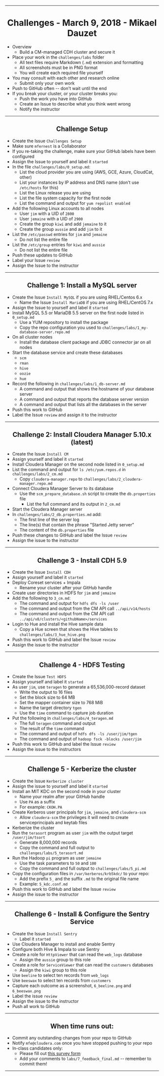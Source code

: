 <!-- CSS work goes here for the time being -->
<!-- set a:link text-decoration to none -->
<!-- set a:hover text-decoration to underline -->
<!-- http://forums.markdownpad.com/discussion/143/include-pdf-pagebreak-instructions-in-markdown/p1 -->

---
<div style="page-break-after: always;"></div>

# <center> Challenges - March 9, 2018 - Mikael Dauzet

* Overview
  * Build a CM-managed CDH cluster and secure it
* Place your work in the `challenges/labs` folder
  * All text files require  Markdown (`.md`) extension and formatting
  * All screenshots must be in PNG format
  * You will create each required file yourself
* You may consult with each other and research online
  * Submit only your own work
* Push to GitHub often -- don't wait until the end
* If you break your cluster, or your cluster breaks you:
  * Push the work you have into GitHub
  * Create an Issue to describe what you think went wrong
  * Notify the instructor

---
<div style="page-break-after: always;"></div>

## <center> Challenge Setup

* Create the Issue `Challenges Setup`
* Make sure `mfernest` is a Collaborator
* If you re-taking the challenge, make sure your GitHub labels have been configured
* Assign the Issue to yourself and label it `started`
* In the file `challenges/labs/0_setup.md`:
  * List the cloud provider you are using (AWS, GCE, Azure, CloudCat, other)
  * List your instances by IP address and DNS name (don't use `/etc/hosts` for this)
  * List the Linux release you are using 
  * List the file system capacity for the first node 
  * List the command and output for `yum repolist enabled` 
* Add the following Linux accounts to all nodes
  * User `jim` with a UID of `2800`
  * User `jemaine` with a UID of `2900`
  * Create the group `kiwi` and add `jemaine` to it
  * Create the group `aussie` and add `jim` to it
* List the `/etc/passwd` entries for `jim` and `jemaine` 
  * Do not list the entire file
* List the `/etc/group` entries for `kiwi` and `aussie` 
  * Do not list the entire file
* Push these updates to GitHub 
* Label your Issue `review` 
* Assign the Issue to the instructor

---
<div style="page-break-after: always;"></div>

## <center> Challenge 1: Install a MySQL server

* Create the Issue `Install MySQL` if you are using RHEL/Centos 6.x
  * Name the Issue `Install MariaDB` if you are using RHEL/CentOS 7.x
* Assign the Issue to yourself and label it `started`
* Install MySQL 5.5 or MariaDB 5.5 server on the first node listed in `0_setup.md`
  * Use a YUM repository to install the package
  * Copy the repo configuration you used to `challenges/labs/1_my-database-server.repo.md`
* On all cluster nodes
  * Install the database client package and JDBC connector jar on all nodes
* Start the database service and create these databases
  * `scm`
  * `rman`
  * `hive`
  * `oozie`
  * `hue`
* Record the following in `challenges/labs/1_db-server.md`
  * A command and output that shows the hostname of your database server 
  * A command and output that reports the database server version
  * A command and output that lists all the databases in the server
* Push this work to GitHub
* Label the Issue `review` and assign it to the instructor

---
<div style="page-break-after: always;"></div>

## <center> Challenge 2: Install Cloudera Manager 5.10.x (latest)

* Create the Issue `Install CM`
* Assign yourself and label it `started`
* Install Cloudera Manager on the second node listed in `0_setup.md`
* List the command and output for `ls /etc/yum.repos.d` in `challenges/labs/2_cm.md`
  * Copy `cloudera-manager.repo` to `challenges/labs/2_cloudera-manager.repo.md`
* Connect Cloudera Manager Server to its database
  * Use the `scm_prepare_database.sh` script to create the `db.properties` file 
    * List the full command and its output in `2_cm.md`
* Start the Cloudera Manager server
* In `challenges/labs/2_db.properties.md` add:
  * The first line of the server log
  * The line(s) that contain the phrase "Started Jetty server"
  * The content of the `db.properties` file 
* Push these changes to GitHub and label the Issue `review`
* Assign the issue to the instructor

---
<div style="page-break-after: always;"></div>

## <center> Challenge 3 - Install CDH 5.9

* Create the Issue `Install CDH`
* Assign yourself and label it `started`
* Deploy Coreset services + Impala
  * Rename your cluster after your GitHub handle
* Create user directories in HDFS for `jim` and `jemaine`
* Add the following to `3_cm.md`:
    * The command and output for `hdfs dfs -ls /user`
    * The command and output from the CM API call `../api/v14/hosts` 
    * The command and output from the CM API call `../api/v8/clusters/<githubName>/services`
* Login to Hue and install the Hive sample data 
    * Copy a Hue screen that shows the Hive tables to `challenges/labs/3_hue_hive.png`
* Push this work to GitHub and label the Issue `review`
* Assign the issue to the instructor

---
<div style="page-break-after: always;"></div>

## <center> Challenge 4 - HDFS Testing

* Create the Issue `Test HDFS`
* Assign yourself and label it `started`
* As user `jim`, use `teragen` to generate a 65,536,000-record dataset
  * Write the output to 16 files 
  * Set the block size to 64 MB
  * Set the mapper container size to 768 MiB
  * Name the target directory `tgen`
  * Use the `time` command to capture job duration
* Put the following in `challenges/labs/4_teragen.md`
  * The full `teragen` command and output 
  * The result of the `time` command
  * The command and output of `hdfs dfs -ls /user/jim/tgen`
  * The command and output of `hadoop fsck -blocks /user/jim`
* Push this work to GitHub and label the Issue `review`
* Assign the issue to the instructors

---
<div style="page-break-after: always;"></div>

## <center> Challenge 5 - Kerberize the cluster

* Create the Issue `Kerberize cluster`
* Assign the issue to yourself and label it `started`
* Install an MIT KDC on the second node in your cluster
  * Name your realm after your GitHub handle
  * Use `PA` as a suffix
  * For example: `CKOH.PA`
* Create Kerberos user principals for `jim`, `jemaine`, and `cloudera-scm`
  * Allow `cloudera-scm` the privileges it will need to create serviceprincipals and keytab files
* Kerberize the cluster
* Run the `terasort` program as user `jim` with the output target `/user/jim/tsort`
  * Generate 8,000,000 records
  * Copy the command and full output to `challenges/labs/5_terasort.md`
* Run the Hadoop `pi` program as user `jemaine`
  * Use the task parameters to `50` and `100` 
  * Copy the command and full output to `challenges/labs/5_pi.md`
*  Copy the configuration files in `/var/kerberos/krb5kdc/` to your repo:
    * Add the prefix `5_` and the suffix `.md` to the original file name
    * Example: `5_kdc.conf.md`
* Push this work to GitHub and label the Issue `review`
* Assign the issue to the instructor

---
<div style="page-break-after: always;"></div>

## <center> Challenge 6 - Install & Configure the Sentry Service

* Create the Issue `Install Sentry`
  * Label it `started`
* Use Cloudera Manager to install and enable Sentry
* Configure both Hive & Impala to use Sentry
* Create a role for `HttpViewer` that can read the `web_logs` database
  * Assign the `aussie` group to this role
* Create a role for `ServiceViewer` that can read the `customers` databases
  * Assign the `kiwi` group to this role
* Use `beeline` to select ten records from `web_logs`
* Use `beeswax` to select ten records from `customers`
* Capture each outcome as a screenshot, `6_beeline.png` and `6_beeswax.png`
* Label the issue `review`
* Assign the issue to the instructor
* Push all work to GitHub

---
<div style="page-break-after: always;"></div>

## <center> When time runs out:

* Commit any outstanding changes from your repo to GitHub
* Notify `mfe@cloudera.com` once you have stopped pushing to your repo
* In-class candidates only:
  * Please fill out [this survey form](https://goo.gl/forms/pmHeHx03zRu3cnlc2)
  * Add your comments to `labs/7_feedback_final.md` -- remember to commit them!

---
<div style="page-break-after: always;"></div>
